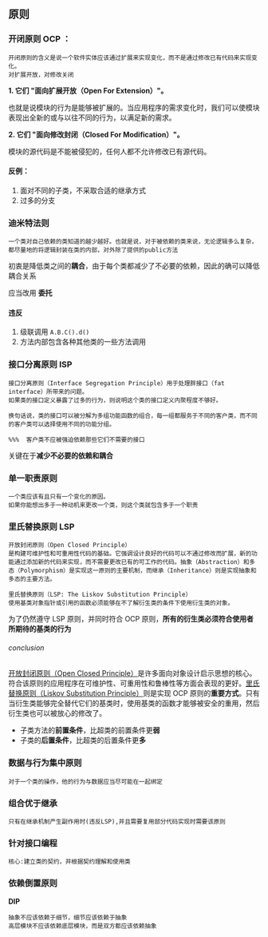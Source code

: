 ## 原则

### 开闭原则 OCP ：

```
开闭原则的含义是说一个软件实体应该通过扩展来实现变化，而不是通过修改已有代码来实现变化。
对扩展开放，对修改关闭
```

**1. 它们 "面向扩展开放（Open For Extension）"。**

也就是说模块的行为是能够被扩展的。当应用程序的需求变化时，我们可以使模块表现出全新的或与以往不同的行为，以满足新的需求。

**2. 它们 "面向修改封闭（Closed For Modification）"。**

模块的源代码是不能被侵犯的，任何人都不允许修改已有源代码。

#### 反例：

1. 面对不同的子类，不采取合适的继承方式
2. 过多的分支

### 迪米特法则

```
一个类对自己依赖的类知道的越少越好。也就是说，对于被依赖的类来说，无论逻辑多么复杂，都尽量地的将逻辑封装在类的内部，对外除了提供的public方法
```

初衷是降低类之间的**耦合**，由于每个类都减少了不必要的依赖，因此的确可以降低耦合关系

应当改用 **委托**

#### 违反

1. 级联调用 `A.B.C().d()`
2. 方法内部包含各种其他类的一些方法调用

### 接口分离原则 ISP

```
接口分离原则（Interface Segregation Principle）用于处理胖接口（fat interface）所带来的问题。
如果类的接口定义暴露了过多的行为，则说明这个类的接口定义内聚程度不够好。

换句话说，类的接口可以被分解为多组功能函数的组合，每一组都服务于不同的客户类，而不同的客户类可以选择使用不同的功能分组。

%%%  客户类不应被强迫依赖那些它们不需要的接口
```

关键在于**减少不必要的依赖和耦合**

### 单一职责原则

```
一个类应该有且只有一个变化的原因。
如果你能想出多于一种动机来更改一个类，则这个类就包含多于一个职责
```

### 里氏替换原则 LSP

```
开放封闭原则（Open Closed Principle）
是构建可维护性和可重用性代码的基础。它强调设计良好的代码可以不通过修改而扩展，新的功能通过添加新的代码来实现，而不需要更改已有的可工作的代码。抽象（Abstraction）和多态（Polymorphism）是实现这一原则的主要机制，而继承（Inheritance）则是实现抽象和多态的主要方法。

里氏替换原则（LSP: The Liskov Substitution Principle）
使用基类对象指针或引用的函数必须能够在不了解衍生类的条件下使用衍生类的对象。
```

为了仍然遵守 LSP 原则，并同时符合 OCP 原则，**所有的衍生类必须符合使用者所期待的基类的行为**

###### conclusion

[开放封闭原则（Open Closed Principle）](http://www.cnblogs.com/gaochundong/p/open_closed_principle.html)是许多面向对象设计启示思想的核心。符合该原则的应用程序在可维护性、可重用性和鲁棒性等方面会表现的更好。[里氏替换原则（Liskov Substitution Principle）](http://www.cnblogs.com/gaochundong/p/liskov_substitution_principle.html)则是实现 OCP 原则的**重要方式**。只有当衍生类能够完全替代它们的基类时，使用基类的函数才能够被安全的重用，然后衍生类也可以被放心的修改了。

- 子类方法的**前置条件**，比超类的前置条件更**弱**
- 子类的**后置条件**，比超类的后置条件更**多**

### 数据与行为集中原则

```
对于一个类的操作，他的行为与数据应当尽可能在一起绑定
```

### 组合优于继承

```
只有在继承机制产生副作用时(违反LSP),并且需要复用部分代码实现时需要该原则
```

### 针对接口编程

```
核心:建立类的契约，并根据契约理解和使用类
```

### 依赖倒置原则

**DIP**

```
抽象不应该依赖于细节，细节应该依赖于抽象
高层模块不应该依赖底层模块，而是双方都应该依赖抽象
```

